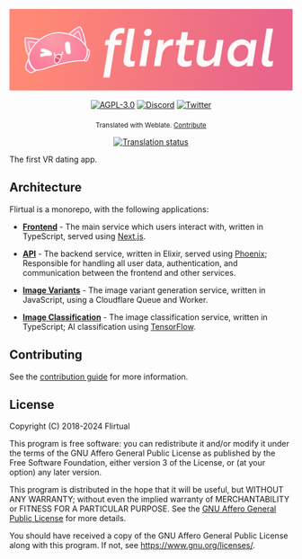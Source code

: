 <div align="center">

[![Flirtual](apps/frontend/public/images/brand/gradient.svg)](https://flirtu.al)

[![AGPL-3.0](https://img.shields.io/github/license/flirtual/flirtual?color=663366&label=%C2%A9%202018-2024%20Flirtual&logo=gnu)](LICENSE)
[![Discord](https://img.shields.io/discord/455219574036496404?color=5865f2&label=Discord&logo=discord&logoColor=5865f2&style=flat)](https://discord.gg/flirtual)
[![Twitter](https://img.shields.io/static/v1?color=1da1f2&label=Twitter&message=%40getflirtual&logo=twitter&style=flat)](https://twitter.com/getflirtual)

<sub>Translated with Weblate. [Contribute](https://hosted.weblate.org/engage/flirtual/)</sub>

[![Translation status](https://hosted.weblate.org/widget/flirtual/flirtual/multi-auto.svg)](https://hosted.weblate.org/engage/flirtual/)

</div>

The first VR dating app.

## Architecture
Flirtual is a monorepo, with the following applications:

* [**Frontend**](/apps/frontend/) - The main service which users interact with, written in TypeScript, served using [Next.js](https://nextjs.org/).

* [**API**](/apps/api/) - The backend service, written in Elixir, served using [Phoenix](https://phoenixframework.org/); Responsible for handling all user data, authentication, and communication between the frontend and other services.

* [**Image Variants**](/apps/image-variants/) - The image variant generation service, written in JavaScript, using a Cloudflare Queue and Worker.

* [**Image Classification**](/apps/image-classification/) - The image classification service, written in TypeScript; AI classification using [TensorFlow](https://www.tensorflow.org).

## Contributing
See the [contribution guide](/.github/CONTRIBUTING.md) for more information.

## License
Copyright (C) 2018-2024 Flirtual

This program is free software: you can redistribute it and/or modify
it under the terms of the GNU Affero General Public License as published
by the Free Software Foundation, either version 3 of the License, or
(at your option) any later version.

This program is distributed in the hope that it will be useful,
but WITHOUT ANY WARRANTY; without even the implied warranty of
MERCHANTABILITY or FITNESS FOR A PARTICULAR PURPOSE. See the
[GNU Affero General Public License](/LICENSE) for more details.

You should have received a copy of the GNU Affero General Public License
along with this program. If not, see <https://www.gnu.org/licenses/>.
